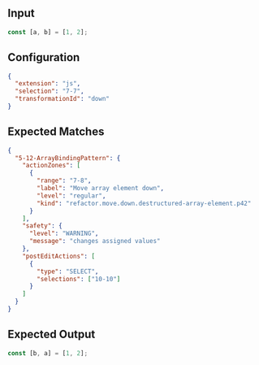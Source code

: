 
## Input
```javascript input
const [a, b] = [1, 2];
```

## Configuration
```json configuration
{
  "extension": "js",
  "selection": "7-7",
  "transformationId": "down"
}
```

## Expected Matches
```json expected matches
{
  "5-12-ArrayBindingPattern": {
    "actionZones": [
      {
        "range": "7-8",
        "label": "Move array element down",
        "level": "regular",
        "kind": "refactor.move.down.destructured-array-element.p42"
      }
    ],
    "safety": {
      "level": "WARNING",
      "message": "changes assigned values"
    },
    "postEditActions": [
      {
        "type": "SELECT",
        "selections": ["10-10"]
      }
    ]
  }
}
```

## Expected Output
```javascript expected output
const [b, a] = [1, 2];
```
